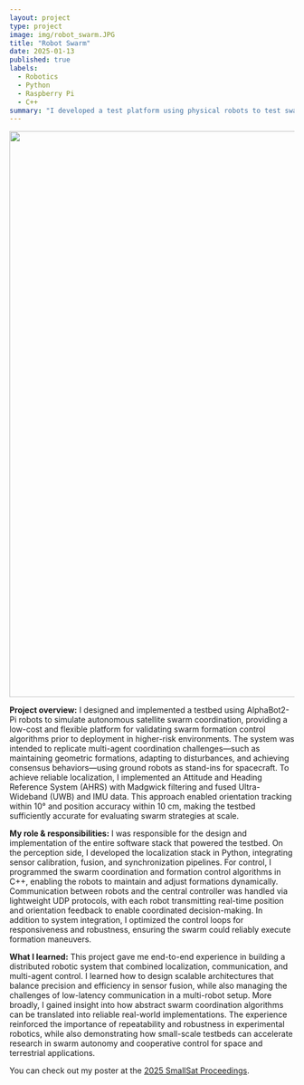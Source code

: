```yaml
---
layout: project
type: project
image: img/robot_swarm.JPG
title: "Robot Swarm"
date: 2025-01-13
published: true
labels:
  - Robotics
  - Python
  - Raspberry Pi
  - C++
summary: "I developed a test platform using physical robots to test swarm satellite formation control algorithms that was published at the 2025 Small Satellite Conference."
---
```


<div class="text-center p-4">
  <img width="1000px" src="../img/robot_swarm_poster.jpg" class="img-thumbnail" >
</div>

**Project overview:** I designed and implemented a testbed using AlphaBot2-Pi robots to simulate autonomous satellite swarm coordination, providing a low-cost and flexible platform for validating swarm formation control algorithms prior to deployment in higher-risk environments. The system was intended to replicate multi-agent coordination challenges—such as maintaining geometric formations, adapting to disturbances, and achieving consensus behaviors—using ground robots as stand-ins for spacecraft. To achieve reliable localization, I implemented an Attitude and Heading Reference System (AHRS) with Madgwick filtering and fused Ultra-Wideband (UWB) and IMU data. This approach enabled orientation tracking within 10° and position accuracy within 10 cm, making the testbed sufficiently accurate for evaluating swarm strategies at scale.

**My role & responsibilities:** I was responsible for the design and implementation of the entire software stack that powered the testbed. On the perception side, I developed the localization stack in Python, integrating sensor calibration, fusion, and synchronization pipelines. For control, I programmed the swarm coordination and formation control algorithms in C++, enabling the robots to maintain and adjust formations dynamically. Communication between robots and the central controller was handled via lightweight UDP protocols, with each robot transmitting real-time position and orientation feedback to enable coordinated decision-making. In addition to system integration, I optimized the control loops for responsiveness and robustness, ensuring the swarm could reliably execute formation maneuvers.

**What I learned:** This project gave me end-to-end experience in building a distributed robotic system that combined localization, communication, and multi-agent control. I learned how to design scalable architectures that balance precision and efficiency in sensor fusion, while also managing the challenges of low-latency communication in a multi-robot setup. More broadly, I gained insight into how abstract swarm coordination algorithms can be translated into reliable real-world implementations. The experience reinforced the importance of repeatability and robustness in experimental robotics, while also demonstrating how small-scale testbeds can accelerate research in swarm autonomy and cooperative control for space and terrestrial applications.

You can check out my poster at the [2025 SmallSat Proceedings](https://digitalcommons.usu.edu/smallsat/2025/all2025/73/).
